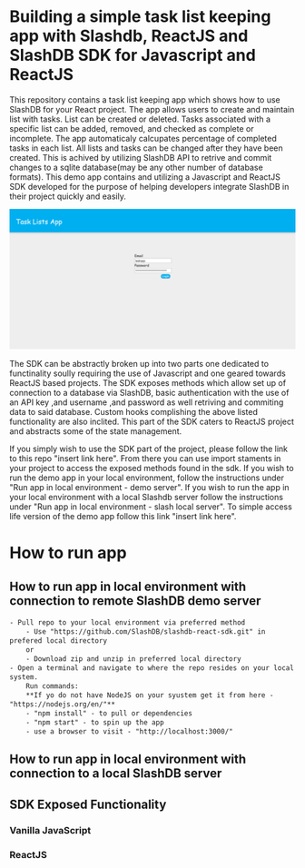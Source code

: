 # Building a simple task list keeping app with Slashdb, ReactJS and SlashDB SDK for Javascript and ReactJS

This repository contains a task list keeping app which shows how to use SlashDB for your React project. The app allows users to create and maintain list with tasks. List can be created or deleted. Tasks associated with a specific list can be added, removed, and checked as complete or incomplete. The app automaticaly calcupates percentage of completed tasks in each list. All lists and tasks can be changed after they have been created. This is achived by utilizing SlashDB API to retrive and commit changes to a sqlite database(may be any other number of database formats). This demo app contains and utilizing a Javascript and ReactJS SDK developed for the purpose of helping developers integrate SlashDB in their project quickly and easily.

![Login Screen](public\images\Login_Screen.png 'Login Screen')

The SDK can be abstractly broken up into two parts one dedicated to functinality soully requiring the use of Javascript and one geared towards ReactJS based projects. The SDK exposes methods which allow set up of connection to a database via SlashDB, basic authentication with the use of an API key ,and username ,and password as well retriving and commiting data to said database. Custom hooks complishing the above listed functionality are also inclited. This part of the SDK caters to ReactJS project and abstracts some of the state management.

If you simply wish to use the SDK part of the project, please follow the link to this repo "insert link here". From there you can use import staments in your project to access the exposed methods found in the sdk. If you wish to run the demo app in your local environment, follow the instructions under "Run app in local environment - demo server". If you wish to run the app in your local environment with a local Slashdb server follow the instructions under "Run app in local environment - slash local server". To simple access life version of the demo app follow this link "insert link here".

# How to run app

## How to run app in local environment with connection to remote SlashDB demo server

    - Pull repo to your local environment via preferred method
        - Use "https://github.com/SlashDB/slashdb-react-sdk.git" in prefered local directory
        or
        - Download zip and unzip in preferred local directory
    - Open a terminal and navigate to where the repo resides on your local system.
        Run commands:
        **If yo do not have NodeJS on your syustem get it from here - "https://nodejs.org/en/"**
        - "npm install" - to pull or dependencies
        - "npm start" - to spin up the app
        - use a browser to visit - "http://localhost:3000/"

## How to run app in local environment with connection to a local SlashDB server

## SDK Exposed Functionality

### Vanilla JavaScript

### ReactJS
